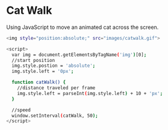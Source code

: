 # Cat Walk

Using JavaScript to move an animated cat across the screen. 

```bash
<img style="position:absolute;" src="images/catwalk.gif">

<script>
  var img = document.getElementsByTagName('img')[0];
  //start position
  img.style.postion = 'absolute';
  img.style.left = '0px';

  function catWalk() {
    //distance traveled per frame
    img.style.left = parseInt(img.style.left) + 10 + 'px';
  }

  //speed
  window.setInterval(catWalk, 50);
</script>
```

